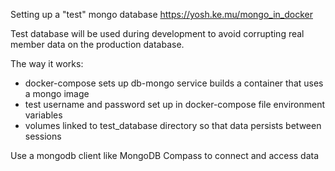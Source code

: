 Setting up a "test" mongo database
https://yosh.ke.mu/mongo_in_docker

Test database will be used during development to avoid corrupting real member data on the production database.

The way it works:

- docker-compose sets up db-mongo service builds a container that uses a mongo image
- test username and password set up in docker-compose file environment variables
- volumes linked to test_database directory so that data persists between sessions

Use a mongodb client like MongoDB Compass to connect and access data
